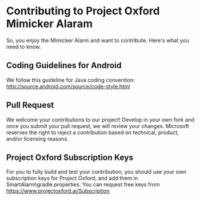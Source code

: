 Contributing to Project Oxford Mimicker Alaram
===============================================

So, you enjoy the Mimicker Alarm and want to contribute. Here's what you need to know.

Coding Guidelines for Android
-------------------------

We follow this guideline for Java coding convention: http://source.android.com/source/code-style.html

Pull Request 
-------------------------

We welcome your contributions to our project! Develop in your own fork and once you submit your pull request, we will review your changes. Microsoft reserves the right to reject a contribution based on technical, product, and/or licensing reasons.

Project Oxford Subscription Keys
-------------------------
For you to fully build and test your contribution, you should use your own subscription keys for Project Oxford, and add them in SmartAlarm\gradle.properties. You can request free keys from https://www.projectoxford.ai/Subscription

 

